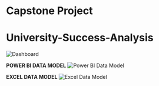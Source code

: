 # Capstone Project 
# University-Success-Analysis
![Dashboard](https://github.com/Shouvik078/University-Success-Analysis/assets/106507099/ad17b566-8d09-4bdd-b2c9-2bd3a95e076d)
  
**POWER BI DATA MODEL**
![Power BI Data Model](https://github.com/Shouvik078/University-Success-Analysis/assets/106507099/7162770f-e485-489c-909a-7145b235fee8)
   
**EXCEL DATA MODEL**
![Excel Data Model](https://github.com/Shouvik078/University-Success-Analysis/assets/106507099/d04e8a8f-624d-4a19-a12c-06f625400a4f)
 
